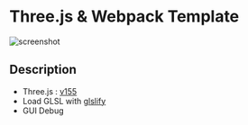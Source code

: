 # Three.js & Webpack Template

![screenshot](src/assets/screenshot.png)

## Description

- Three.js : [v155](https://unpkg.com/browse/three@0.155.1/)
- Load GLSL with [glslify](https://github.com/glslify/glslify)
- GUI Debug
